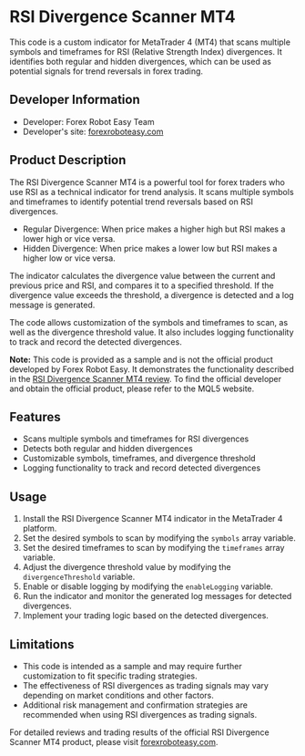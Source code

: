 # RSI Divergence Scanner MT4

This code is a custom indicator for MetaTrader 4 (MT4) that scans multiple symbols and timeframes for RSI (Relative Strength Index) divergences. It identifies both regular and hidden divergences, which can be used as potential signals for trend reversals in forex trading.

## Developer Information

- Developer: Forex Robot Easy Team
- Developer's site: [forexroboteasy.com](https://forexroboteasy.com)

## Product Description

The RSI Divergence Scanner MT4 is a powerful tool for forex traders who use RSI as a technical indicator for trend analysis. It scans multiple symbols and timeframes to identify potential trend reversals based on RSI divergences.

- Regular Divergence: When price makes a higher high but RSI makes a lower high or vice versa.
- Hidden Divergence: When price makes a lower low but RSI makes a higher low or vice versa.

The indicator calculates the divergence value between the current and previous price and RSI, and compares it to a specified threshold. If the divergence value exceeds the threshold, a divergence is detected and a log message is generated.

The code allows customization of the symbols and timeframes to scan, as well as the divergence threshold value. It also includes logging functionality to track and record the detected divergences.

**Note:** This code is provided as a sample and is not the official product developed by Forex Robot Easy. It demonstrates the functionality described in the [RSI Divergence Scanner MT4 review](https://forexroboteasy.com/forex-robot-review/rsi-divergence-scanner-mt4-review-of-trend-reversal-tool/). To find the official developer and obtain the official product, please refer to the MQL5 website.

## Features

- Scans multiple symbols and timeframes for RSI divergences
- Detects both regular and hidden divergences
- Customizable symbols, timeframes, and divergence threshold
- Logging functionality to track and record detected divergences

## Usage

1. Install the RSI Divergence Scanner MT4 indicator in the MetaTrader 4 platform.
2. Set the desired symbols to scan by modifying the `symbols` array variable.
3. Set the desired timeframes to scan by modifying the `timeframes` array variable.
4. Adjust the divergence threshold value by modifying the `divergenceThreshold` variable.
5. Enable or disable logging by modifying the `enableLogging` variable.
6. Run the indicator and monitor the generated log messages for detected divergences.
7. Implement your trading logic based on the detected divergences.

## Limitations

- This code is intended as a sample and may require further customization to fit specific trading strategies.
- The effectiveness of RSI divergences as trading signals may vary depending on market conditions and other factors.
- Additional risk management and confirmation strategies are recommended when using RSI divergences as trading signals.

For detailed reviews and trading results of the official RSI Divergence Scanner MT4 product, please visit [forexroboteasy.com](https://forexroboteasy.com/forex-robot-review/rsi-divergence-scanner-mt4-review-of-trend-reversal-tool/).

